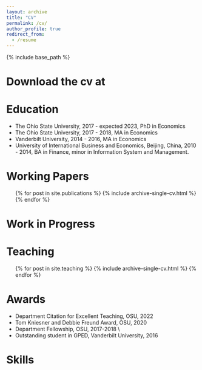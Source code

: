 ```yaml
---
layout: archive
title: "CV"
permalink: /cv/
author_profile: true
redirect_from:
  - /resume
---
```


{% include base_path %}

Download the cv at 
======

Education
======
* The Ohio State University, 2017 - expected 2023, PhD in Economics 
* The Ohio State University, 2017 - 2018, MA in Economics
* Vanderbilt University, 2014 - 2016, MA in Economics
* University of International Business and Economics, Beijing, China, 2010 - 2014, BA in Finance, minor in Information System and Management. 

Working Papers
======
  <ul>{% for post in site.publications %}
    {% include archive-single-cv.html %}
  {% endfor %}</ul>
  
Work in Progress
======

Teaching
======
  <ul>{% for post in site.teaching %}
    {% include archive-single-cv.html %}
  {% endfor %}</ul>

Awards
======
* Department Citation for Excellent Teaching, OSU, 2022
* Tom Kniesner and Debbie Freund Award, OSU, 2020 
* Department Fellowship, OSU, 2017-2018 \\
* Outstanding student in GPED, Vanderbilt University, 2016

Skills
======

